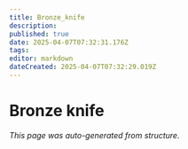 ```yaml
---
title: Bronze_knife
description: 
published: true
date: 2025-04-07T07:32:31.176Z
tags: 
editor: markdown
dateCreated: 2025-04-07T07:32:29.019Z
---
```


# Bronze knife

*This page was auto-generated from structure.*